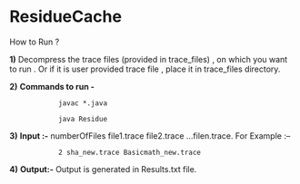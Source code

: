 # ResidueCache

How to Run ? 

**1)**	Decompress the trace files (provided in trace_files) , on which you want to run . Or if it is user provided trace file , place it in trace_files directory.

**2)**	**Commands to run -** 

               	javac *.java
                  
                java Residue

**3)**	**Input :-** numberOfFiles file1.trace file2.trace …filen.trace.
                For Example :– 
                
                2 sha_new.trace Basicmath_new.trace

**4)**	**Output:-** Output is generated in Results.txt file.
